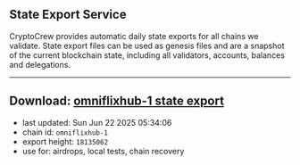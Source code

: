 ## State Export Service
CryptoCrew provides automatic daily state exports for all chains we validate. State export files can be used as genesis files and are a snapshot of the current blockchain state, including all validators, accounts, balances and delegations.

---
**Download: [omniflixhub-1 state export](https://dl-eu2.ccvalidators.com/SERVICE/omniflixhub/omniflixhub-1_export_18135062.json)**
---

- last updated: Sun Jun 22 2025 05:34:06
- chain id: `omniflixhub-1`
- export height: `18135062`
- use for: airdrops, local tests, chain recovery
